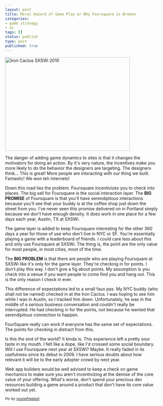 ```yaml
---
layout: post
title: Moral Hazard of Game Play or Why Foursquare is Broken
categories:
- game strategy
- ux
tags: []
status: publish
type: post
published: true
---
```

<a href="http://www.flickr.com/photos/scarletoak/4659606921/"><img alt="Iron Cactus SXSWi 2010" src="http://farm5.static.flickr.com/4012/4659606921_6890e1c168.jpg" class="alignnone" width="410" height="307" /></a>

The danger of adding game dynamics to sites is that it changes the motivators for doing an action. By it's very nature, the incentives make you more likely to do the behavior the designers are targeting. The designers think... This is great! More people are interacting with our thing we built. Fantastic! We won teh internets!

Down this road lies the problem. Foursquare incentivizes you to check into places. The big sell for Foursquare is the social interaction layer. The <b>BIG PROMISE</b> of Foursquare is that you'll have serendipitous interactions because you'll see that your buddy is at the coffee shop just down the street from you. I've never seen this promise delivered on in Portland simply because we don't have enough density. It does work in one place for a few days each year, Austin, TX at SXSWi.

The game layer is added to keep Foursquare interesting for the other 360 days a year for those of use who don't live in NYC or SF. You're essentially playing a game with a leaderboard of friends. I could care less about this and only use Foursquare at SXSWi. The thing is, the point are the only value for most people, in most cities, most of the time.

The <b>BIG PROBLEM</b> is that there are people who are playing Foursquare at SXSWi like it's only for the game layer. They're checking in for points. I don't play this way. I don't give a fig about points. My assumption is you check into a venue if you want people to come find you and hang out. This is the only reason I check in ever.

This difference of expectations led to a small faux pas. My NYC buddy (who shall not be named) checked in at the Iron Cactus. I was hoping to see him while I was in Austin, so I tracked him down. Unfortunately, he was in the middle of a serious business conversation and couldn't really be interrupted. He had checking in for the points, not because he wanted that serendipitous connection to happen.

FourSquare really can work if everyone has the same set of expectations. The points for checking in distract from this.

Is this the end of the world? It kinda is. This experience left a pretty sour taste in my mouth. I felt like a dope, like I'd crossed some social boundary. Will I use Foursquare next year at SXSWi? Maybe. It really faded in its usefulness since its debut in 2009. I have serious doubts about how relevant it will be to the early adopter crowd by next year.

Web app builders would be well advised to keep a check on game mechanics to make sure you aren't incentivizing at the demise of the core value of your offering. What's worse, don't spend your precious dev resources building a game around a product that don't have its core value worked out yet.

<small>Pic by <a href="http://www.flickr.com/photos/scarletoak/">youngfreelost</a></small>

